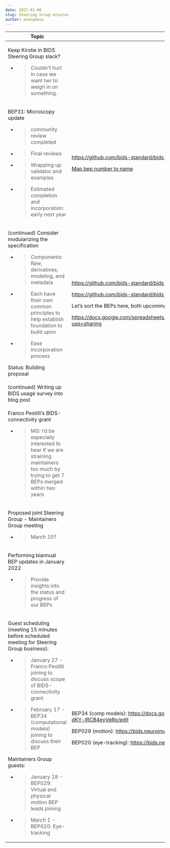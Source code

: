 ```yaml
---
date: 2022-01-06
slug: Steering Group minutes
author: anonymous
---
```


<!-- more -->

<table>
 <thead>
  <tr class="header">
   <th>
    Topic
   </th>
   <th>
    Relevant Links
   </th>
  </tr>
 </thead>
 <tbody>
  <tr class="odd">
   <td>
    <p>
     Keep Kirstie in BIDS Steering Group slack?
    </p>
    <ul>
     <li>
      <blockquote>
       <p>
        Couldn't hurt in case we want her to weigh in on something.
       </p>
      </blockquote>
     </li>
    </ul>
   </td>
   <td>
   </td>
  </tr>
  <tr class="even">
   <td>
    <p>
     BEP31: Microscopy update
    </p>
    <ul>
     <li>
      <blockquote>
       <p>
        community review completed
       </p>
      </blockquote>
     </li>
     <li>
      <blockquote>
       <p>
        Final reviews
       </p>
      </blockquote>
     </li>
     <li>
      <blockquote>
       <p>
        Wrapping up validator and examples
       </p>
      </blockquote>
     </li>
     <li>
      <blockquote>
       <p>
        Estimated completion and incorporation: early next year
       </p>
      </blockquote>
     </li>
    </ul>
   </td>
   <td>
    <p>
     <a href="https://github.com/bids-standard/bids-specification/pull/881">
      <span class="underline">
       https://github.com/bids-standard/bids-specification/pull/881
      </span>
     </a>
    </p>
    <p>
     <a href="https://bids.neuroimaging.io/get_involved.html#extending-the-bids-specification">
      <span class="underline">
       Map bep number to name
      </span>
     </a>
    </p>
   </td>
  </tr>
  <tr class="odd">
   <td>
    <p>
     (continued) Consider modularizing the specification
    </p>
    <ul>
     <li>
      <blockquote>
       <p>
        Components: Raw, derivatives, modeling, and metadata
       </p>
      </blockquote>
     </li>
     <li>
      <blockquote>
       <p>
        Each have their own common principles to help establish foundation to build upon
       </p>
      </blockquote>
     </li>
     <li>
      <blockquote>
       <p>
        Ease incorporation process
       </p>
      </blockquote>
     </li>
    </ul>
    <p>
     Status: Building proposal
    </p>
   </td>
   <td>
    <p>
     <a href="https://github.com/bids-standard/bids-specification/issues/255">
      <span class="underline">
       https://github.com/bids-standard/bids-specification/issues/255
      </span>
     </a>
    </p>
    <p>
     <a href="https://github.com/bids-standard/bids-specification/issues/401">
      <span class="underline">
       https://github.com/bids-standard/bids-specification/issues/401
      </span>
     </a>
    </p>
    <p>
     Let’s sort the BEPs here, both upcoming and old:
    </p>
    <p>
     <a href="https://docs.google.com/spreadsheets/d/1im1AmDfEBRtFOtQlv_atUtOH8xyiEmL_QsstKKQ6_eE/edit?usp=sharing">
      <span class="underline">
       https://docs.google.com/spreadsheets/d/1im1AmDfEBRtFOtQlv_atUtOH8xyiEmL_QsstKKQ6_eE/edit?usp=sharing
      </span>
     </a>
    </p>
   </td>
  </tr>
  <tr class="even">
   <td>
    (continued) Writing up BIDS usage survey into blog post
   </td>
   <td>
   </td>
  </tr>
  <tr class="odd">
   <td>
    <p>
     Franco Pestilli’s BIDS-connectivity grant
    </p>
    <ul>
     <li>
      <blockquote>
       <p>
        MG: I’d be especially interested to hear if we are straining maintainers too much by trying to get 7 BEPs merged within two years
       </p>
      </blockquote>
     </li>
    </ul>
   </td>
   <td>
   </td>
  </tr>
  <tr class="even">
   <td>
    <p>
     Proposed joint Steering Group - Maintainers Group meeting
    </p>
    <ul>
     <li>
      <blockquote>
       <p>
        March 10?
       </p>
      </blockquote>
     </li>
    </ul>
   </td>
   <td>
   </td>
  </tr>
  <tr class="odd">
   <td>
    <p>
     Performing biannual BEP updates in January 2022
    </p>
    <ul>
     <li>
      <blockquote>
       <p>
        Provide insights into the status and progress of our BEPs
       </p>
      </blockquote>
     </li>
    </ul>
   </td>
   <td>
   </td>
  </tr>
  <tr class="even">
   <td>
    <p>
     Guest scheduling (meeting 15 minutes before scheduled meeting for Steering Group business):
    </p>
    <ul>
     <li>
      <blockquote>
       <p>
        January 27 - Franco Pestilli joining to discuss scope of BIDS-connectivity grant
       </p>
      </blockquote>
     </li>
     <li>
      <blockquote>
       <p>
        February 17 - BEP34 (computational models) joining to discuss their BEP
       </p>
      </blockquote>
     </li>
    </ul>
    <p>
     Maintainers Group guests:
    </p>
    <ul>
     <li>
      <blockquote>
       <p>
        January 18 - BEP029: Virtual and physical motion BEP leads joining
       </p>
      </blockquote>
     </li>
     <li>
      <blockquote>
       <p>
        March 1 - BEP020: Eye-tracking
       </p>
      </blockquote>
     </li>
    </ul>
   </td>
   <td>
    <p>
     BEP34 (comp models):
     <a href="https://docs.google.com/document/d/1NT1ERdL41oz3NibIFRyVQ2iR8xH-dKY-lRCB4eyVeRo/edit">
      <span class="underline">
       https://docs.google.com/document/d/1NT1ERdL41oz3NibIFRyVQ2iR8xH-dKY-lRCB4eyVeRo/edit
      </span>
     </a>
    </p>
    <p>
     BEP029 (motion):
     <a href="https://bids.neuroimaging.io/bep029">
      <span class="underline">
       https://bids.neuroimaging.io/bep029
      </span>
     </a>
    </p>
    <p>
     BEP020 (eye-tracking):
     <a href="https://bids.neuroimaging.io/bep020">
      <span class="underline">
       https://bids.neuroimaging.io/bep020
      </span>
     </a>
    </p>
   </td>
  </tr>
 </tbody>
</table>
